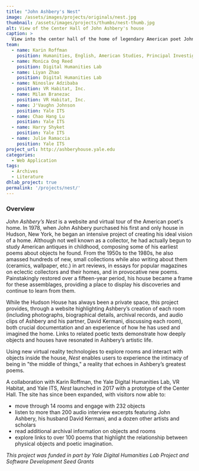 ```yaml
---
title: "John Ashbery's Nest"
image: /assets/images/projects/originals/nest.jpg
thumbnail: /assets/images/projects/thumbs/nest-thumb.jpg
alt: View of the Center Hall of John Ashbery's house
caption: >
  View into the center hall of the home of legendary American poet John Ashbery.
team:
  - name: Karin Roffman
    position: Humanities, English, American Studies, Principal Investigator
  - name: Monica Ong Reed
    position: Digital Humanities Lab
  - name: Liyan Zhao
    position: Digital Humanities Lab
  - name: Ninoslav Adzibaba
    position: VR Habitat, Inc.
  - name: Milan Branezac
    position: VR Habitat, Inc.
  - name: J'Vaughn Johnson
    position: Yale ITS
  - name: Chao Hang Lu
    position: Yale ITS
  - name: Harry Shyket
    position: Yale ITS
  - name: Julie Ramaccia
    position: Yale ITS
project_url: http://ashberyhouse.yale.edu
categories:
  - Web Application
tags:
  - Archives
  - Literature
dhlab_project: true
permalink: '/projects/nest/'
---
```


### Overview

*John Ashbery’s Nest*  is a website and virtual tour of the American poet's home. In 1978, when John Ashbery purchased his first and only house in Hudson, New York, he began an intensive project of creating his ideal vision of a home. Although not well known as a collector, he had actually begun to study American antiques in childhood, composing some of his earliest poems about objects he found. From the 1950s to the 1980s, he also amassed hundreds of new, small collections while also writing about them (ceramics, wallpaper, etc.) in art reviews, in essays for popular magazines on eclectic collectors and their homes, and in provocative new poems. Painstakingly restored over a fifteen-year period, his house became a frame for these assemblages, providing a place to display his discoveries and continue to learn from them. 
 
While the Hudson House has always been a private space, this project provides, through a website highlighting Ashbery’s creation of each room (including photographs, biographical details, archival records, and audio clips of Ashbery and his partner, David Kermani, discussing each room), both crucial documentation and an experience of how he has used and imagined the home. Links to related poetic texts demonstrate how deeply objects and houses have resonated in Ashbery’s artistic life. 

Using new virtual reality technologies to explore rooms and interact with objects inside the house, *Nest* enables users to experience the intimacy of being in "the middle of things," a reality that echoes in Ashbery’s greatest poems.  

A collaboration with Karin Roffman, the Yale Digital Humanities Lab, VR Habitat, and Yale ITS, *Nest* launched in 2017 with a prototype of the Center Hall. The site has since been expanded, with visitors now able to:

* move through 14 rooms and engage with 232 objects
* listen to more than 200 audio interview excerpts featuring John Ashbery, his husband David Kermani, and a dozen other artists and scholars
* read additional archival information on objects and rooms
* explore links to over 100 poems that highlight the relationship between physical objects and poetic imagination.

*This project was funded in part by Yale Digital Humanities Lab Project and Software Development Seed Grants*
